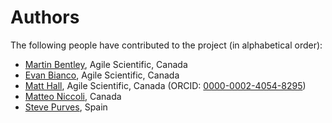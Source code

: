 # Authors

The following people have contributed to the project (in alphabetical order):

- [Martin Bentley](https://github.com/mtb-za), Agile Scientific, Canada
- [Evan Bianco](https://github.com/EvanBianco), Agile Scientific, Canada
- [Matt Hall](https://github.com/kwinkunks), Agile Scientific, Canada (ORCID: [0000-0002-4054-8295](https://orcid.org/0000-0002-4054-8295))
- [Matteo Niccoli](https://github.com/mycarta), Canada
- [Steve Purves](https://github.com/stevejpurves), Spain
